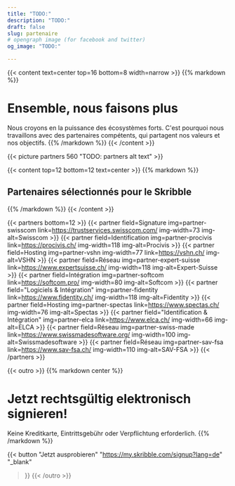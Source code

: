```yaml
---
title: "TODO:"
description: "TODO:"
draft: false
slug: partenaire
# opengraph image (for facebook and twitter)
og_image: "TODO:"

---
```


{{< content text=center top=16 bottom=8 width=narrow >}}
{{% markdown %}}
# Ensemble, nous faisons plus
Nous croyons en la puissance des écosystèmes forts. 
C'est pourquoi nous travaillons avec des partenaires compétents, 
qui partagent nos valeurs et nos objectifs.
{{% /markdown %}}
{{< /content >}}

{{< picture partners 560 "TODO: partners alt text" >}}

[//]: # (--------------------------------------------------------------------------------------------------------------)

{{< content top=12 bottom=12 text=center >}}
{{% markdown %}}
## Partenaires sélectionnés pour le Skribble
{{% /markdown %}}
{{< /content >}}

{{< partners bottom=12 >}}
  {{< partner field=Signature img=partner-swisscom link=https://trustservices.swisscom.com/ img-width=73 img-alt=Swisscom >}}
  {{< partner field=Identification img=partner-procivis link=https://procivis.ch/ img-width=118 img-alt=Procivis >}}
  {{< partner field=Hosting img=partner-vshn img-width=77 link=https://vshn.ch/ img-alt=VSHN >}}
  {{< partner field=Réseau img=partner-expert-suisse link=https://www.expertsuisse.ch/ img-width=118 img-alt=Expert-Suisse >}}
  {{< partner field=Intégration img=partner-softcom link=https://softcom.pro/ img-width=80 img-alt=Softcom >}}
  {{< partner field="Logiciels & Intégration" img=partner-fidentity link=https://www.fidentity.ch/ img-width=118 img-alt=Fidentity >}}
  {{< partner field=Hosting img=partner-spectas link=https://www.spectas.ch/ img-width=76 img-alt=Spectas >}}
  {{< partner field="Identification & Intégration" img=partner-elca link=https://www.elca.ch/ img-width=66 img-alt=ELCA >}}
  {{< partner field=Réseau img=partner-swiss-made link=https://www.swissmadesoftware.org/ img-width=100 img-alt=Swissmadesoftware >}}
  {{< partner field=Réseau img=partner-sav-fsa link=https://www.sav-fsa.ch/ img-width=110 img-alt=SAV-FSA >}}
{{< /partners >}}


[//]: # (--------------------------------------------------------------------------------------------------------------)

{{< outro   >}}
{{% markdown center %}}
# Jetzt rechtsgültig elektronisch signieren!
Keine Kreditkarte, Eintrittsgebühr oder
Verpflichtung erforderlich.
{{% /markdown %}}

{{< button
  "Jetzt ausprobieren"
  "https://my.skribble.com/signup?lang=de"
  "_blank"
>}}
{{< /outro >}}
